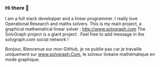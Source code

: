 ### Hi there 👋

I am a full stack developper and a linear programmer.
I really love Operational Research and maths solvers.
This is my main project, a graphical mathematical linear solver :
http://www.solvgraph.com
The SolvGraph project is a giant project .
Feel free to add message in the solvgraph.com social network !

Bonjour, Biencenue sur mon GitHub, je ne publie pas car je travaille uniquement sur www.solvgraph.Com,
le solveur linéaire mathématique en mode graphique.

<!--
**nicolas15000/nicolas15000** is a ✨ _special_ ✨ repository because its `README.md` (this file) appears on your GitHub profile.

Here are some ideas to get you started:

- 🔭 I’m currently working on ...
- 🌱 I’m currently learning ...
- 👯 I’m looking to collaborate on ...
- 🤔 I’m looking for help with ...
- 💬 Ask me about ...
- 📫 How to reach me: ...
- 😄 Pronouns: ...
- ⚡ Fun fact: ...
-->
